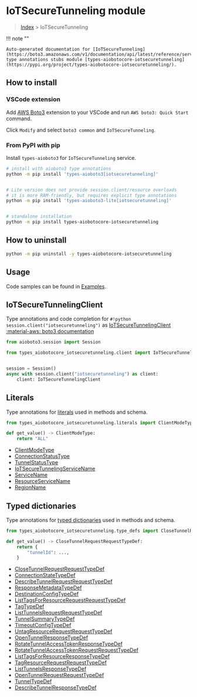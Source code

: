 # IoTSecureTunneling module

> [Index](../README.md) > IoTSecureTunneling


!!! note ""

    Auto-generated documentation for [IoTSecureTunneling](https://boto3.amazonaws.com/v1/documentation/api/latest/reference/services/iotsecuretunneling.html#IoTSecureTunneling)
    type annotations stubs module [types-aiobotocore-iotsecuretunneling](https://pypi.org/project/types-aiobotocore-iotsecuretunneling/).

## How to install

### VSCode extension

Add [AWS Boto3](https://marketplace.visualstudio.com/items?itemName=Boto3typed.boto3-ide)
extension to your VSCode and run `AWS boto3: Quick Start` command.

Click `Modify` and select `boto3 common` and `IoTSecureTunneling`.

### From PyPI with pip

Install `types-aioboto3` for `IoTSecureTunneling` service.

```bash
# install with aioboto3 type annotations
python -m pip install 'types-aioboto3[iotsecuretunneling]'


# Lite version does not provide session.client/resource overloads
# it is more RAM-friendly, but requires explicit type annotations
python -m pip install 'types-aioboto3-lite[iotsecuretunneling]'


# standalone installation
python -m pip install types-aiobotocore-iotsecuretunneling
```



## How to uninstall

```bash
python -m pip uninstall -y types-aiobotocore-iotsecuretunneling
```

## Usage

Code samples can be found in [Examples](./usage.md).

## IoTSecureTunnelingClient

Type annotations and code completion for  `#!python session.client("iotsecuretunneling")` as [IoTSecureTunnelingClient](./client.md)
[:material-aws: boto3 documentation](https://boto3.amazonaws.com/v1/documentation/api/latest/reference/services/iotsecuretunneling.html#IoTSecureTunneling.Client)

```python title="Usage example"
from aioboto3.session import Session

from types_aiobotocore_iotsecuretunneling.client import IoTSecureTunnelingClient


session = Session()
async with session.client("iotsecuretunneling") as client:
    client: IoTSecureTunnelingClient
```








## Literals

Type annotations for [literals](./literals.md) used in methods and schema.

```python title="Usage example"
from types_aiobotocore_iotsecuretunneling.literals import ClientModeType

def get_value() -> ClientModeType:
    return "ALL"
```

- [ClientModeType](./literals.md#clientmodetype)
- [ConnectionStatusType](./literals.md#connectionstatustype)
- [TunnelStatusType](./literals.md#tunnelstatustype)
- [IoTSecureTunnelingServiceName](./literals.md#iotsecuretunnelingservicename)
- [ServiceName](./literals.md#servicename)
- [ResourceServiceName](./literals.md#resourceservicename)
- [RegionName](./literals.md#regionname)




## Typed dictionaries

Type annotations for [typed dictionaries](./type_defs.md) used in methods and schema.

```python title="Usage example"
from types_aiobotocore_iotsecuretunneling.type_defs import CloseTunnelRequestRequestTypeDef

def get_value() -> CloseTunnelRequestRequestTypeDef:
    return {
        "tunnelId": ...,
    }
```

- [CloseTunnelRequestRequestTypeDef](./type_defs.md#closetunnelrequestrequesttypedef)
- [ConnectionStateTypeDef](./type_defs.md#connectionstatetypedef)
- [DescribeTunnelRequestRequestTypeDef](./type_defs.md#describetunnelrequestrequesttypedef)
- [ResponseMetadataTypeDef](./type_defs.md#responsemetadatatypedef)
- [DestinationConfigTypeDef](./type_defs.md#destinationconfigtypedef)
- [ListTagsForResourceRequestRequestTypeDef](./type_defs.md#listtagsforresourcerequestrequesttypedef)
- [TagTypeDef](./type_defs.md#tagtypedef)
- [ListTunnelsRequestRequestTypeDef](./type_defs.md#listtunnelsrequestrequesttypedef)
- [TunnelSummaryTypeDef](./type_defs.md#tunnelsummarytypedef)
- [TimeoutConfigTypeDef](./type_defs.md#timeoutconfigtypedef)
- [UntagResourceRequestRequestTypeDef](./type_defs.md#untagresourcerequestrequesttypedef)
- [OpenTunnelResponseTypeDef](./type_defs.md#opentunnelresponsetypedef)
- [RotateTunnelAccessTokenResponseTypeDef](./type_defs.md#rotatetunnelaccesstokenresponsetypedef)
- [RotateTunnelAccessTokenRequestRequestTypeDef](./type_defs.md#rotatetunnelaccesstokenrequestrequesttypedef)
- [ListTagsForResourceResponseTypeDef](./type_defs.md#listtagsforresourceresponsetypedef)
- [TagResourceRequestRequestTypeDef](./type_defs.md#tagresourcerequestrequesttypedef)
- [ListTunnelsResponseTypeDef](./type_defs.md#listtunnelsresponsetypedef)
- [OpenTunnelRequestRequestTypeDef](./type_defs.md#opentunnelrequestrequesttypedef)
- [TunnelTypeDef](./type_defs.md#tunneltypedef)
- [DescribeTunnelResponseTypeDef](./type_defs.md#describetunnelresponsetypedef)

